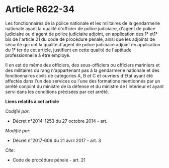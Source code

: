 # Article R622-34

Les fonctionnaires de la police nationale et les militaires de la gendarmerie nationale ayant la qualité d'officier de police
judiciaire, d'agent de police judiciaire ou d'agent de police judiciaire adjoint, en application des 1° et1° bis de l'article
21 du code de procédure pénale, ainsi que les adjoints de sécurité qui ont la qualité d'agent de police judiciaire adjoint en
application du 1° ter de cet article, justifient en cette qualité de l'aptitude professionnelle à être employé.

Il en est de même des officiers, des sous-officiers ou officiers mariniers et des militaires du rang n'appartenant pas à la
gendarmerie nationale et des fonctionnaires civils de catégories A, B et C et ouvriers d'Etat ayant été affectés dans l'un
des services ou l'une des formations mentionnés par un arrêté conjoint du ministre de la défense et du ministre de
l'intérieur et ayant servi dans les conditions précisées par cet arrêté.

**Liens relatifs à cet article**

_Codifié par_:

  - Décret n°2014-1253 du 27 octobre 2014 - art.

_Modifié par_:

  - Décret n°2017-606 du 21 avril 2017 - art. 3

_Cite_:

  - Code de procédure pénale - art. 21
